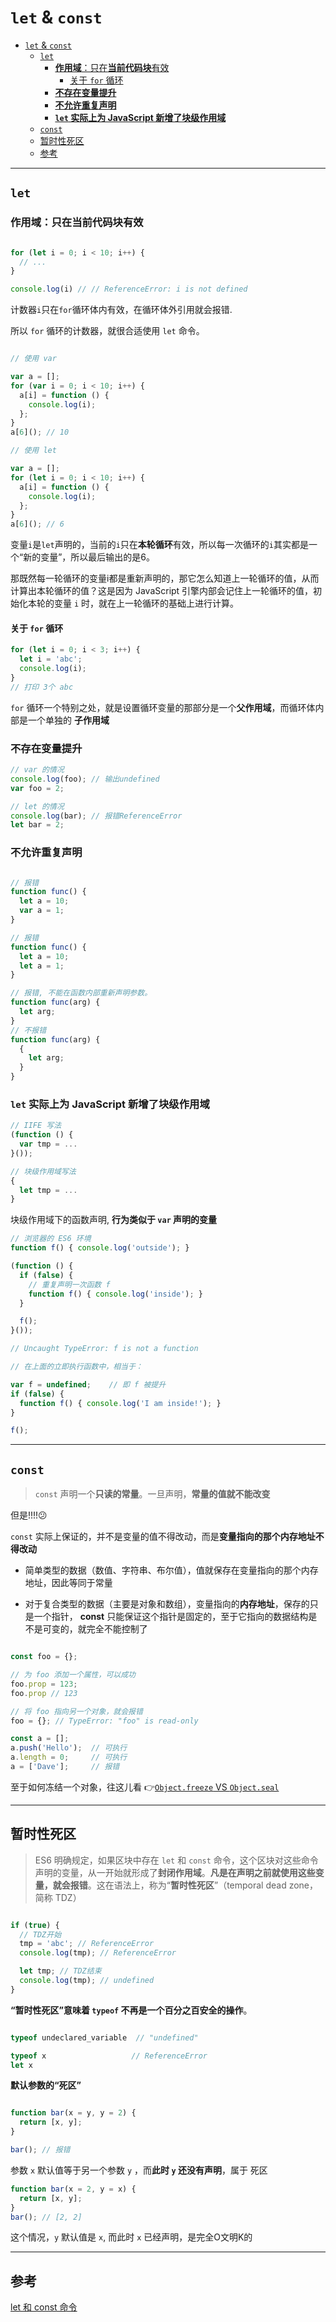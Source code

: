 # `let` & `const`

- [`let` & `const`](#let-const)
  - [`let`](#let)
    - [**作用域**：只在**当前代码块**有效](#%E4%BD%9C%E7%94%A8%E5%9F%9F%EF%BC%9A%E5%8F%AA%E5%9C%A8%E5%BD%93%E5%89%8D%E4%BB%A3%E7%A0%81%E5%9D%97%E6%9C%89%E6%95%88)
      - [关于 `for` 循环](#%E5%85%B3%E4%BA%8E-for-%E5%BE%AA%E7%8E%AF)
    - [**不存在变量提升**](#%E4%B8%8D%E5%AD%98%E5%9C%A8%E5%8F%98%E9%87%8F%E6%8F%90%E5%8D%87)
    - [**不允许重复声明**](#%E4%B8%8D%E5%85%81%E8%AE%B8%E9%87%8D%E5%A4%8D%E5%A3%B0%E6%98%8E)
    - [**`let` 实际上为 JavaScript 新增了块级作用域**](#let-%E5%AE%9E%E9%99%85%E4%B8%8A%E4%B8%BA-javascript-%E6%96%B0%E5%A2%9E%E4%BA%86%E5%9D%97%E7%BA%A7%E4%BD%9C%E7%94%A8%E5%9F%9F)
  - [`const`](#const)
  - [暂时性死区](#%E6%9A%82%E6%97%B6%E6%80%A7%E6%AD%BB%E5%8C%BA)
  - [参考](#%E5%8F%82%E8%80%83)

---

## `let`

 ### **作用域**：只在**当前代码块**有效

  ``` javascript

  for (let i = 0; i < 10; i++) {
    // ...
  }

  console.log(i) // // ReferenceError: i is not defined
  
  ```
  计数器`i`只在`for`循环体内有效，在循环体外引用就会报错.

  所以 `for` 循环的计数器，就很合适使用 `let` 命令。

  ``` javascript

  // 使用 var

  var a = [];
  for (var i = 0; i < 10; i++) {
    a[i] = function () {
      console.log(i);
    };
  }
  a[6](); // 10

  // 使用 let
  
  var a = [];
  for (let i = 0; i < 10; i++) {
    a[i] = function () {
      console.log(i);
    };
  }
  a[6](); // 6
  
  ```
  变量`i`是`let`声明的，当前的`i`只在**本轮循环**有效，所以每一次循环的`i`其实都是一个“新的变量”，所以最后输出的是6。
  
  那既然每一轮循环的变量i都是重新声明的，那它怎么知道上一轮循环的值，从而计算出本轮循环的值？这是因为 JavaScript 引擎内部会记住上一轮循环的值，初始化本轮的变量 `i` 时，就在上一轮循环的基础上进行计算。

  #### 关于 `for` 循环

  ``` javascript
  for (let i = 0; i < 3; i++) {
    let i = 'abc';
    console.log(i);
  }
  // 打印 3个 abc
  ```

  `for` 循环一个特别之处，就是设置循环变量的那部分是一个**父作用域**，而循环体内部是一个单独的 **子作用域**

 ### **不存在变量提升**

  ``` javascript
  // var 的情况
  console.log(foo); // 输出undefined
  var foo = 2;

  // let 的情况
  console.log(bar); // 报错ReferenceError
  let bar = 2;
  ```

 ### **不允许重复声明**

  ``` javascript

  // 报错
  function func() {
    let a = 10;
    var a = 1;
  }

  // 报错
  function func() {
    let a = 10;
    let a = 1;
  }

  // 报错, 不能在函数内部重新声明参数。
  function func(arg) {
    let arg; 
  }
  // 不报错
  function func(arg) {
    {
      let arg; 
    }
  }
  ```

 ### **`let` 实际上为 JavaScript 新增了块级作用域**

  ``` javascript
  // IIFE 写法
  (function () {
    var tmp = ...
  }());

  // 块级作用域写法
  {
    let tmp = ...
  }
  ```

  块级作用域下的函数声明, **行为类似于 `var` 声明的变量**

  ``` javascript
  // 浏览器的 ES6 环境
  function f() { console.log('outside'); }

  (function () {
    if (false) {
      // 重复声明一次函数 f
      function f() { console.log('inside'); }
    }

    f();
  }());

  // Uncaught TypeError: f is not a function

  // 在上面的立即执行函数中，相当于：

  var f = undefined;    // 即 f 被提升
  if (false) {
    function f() { console.log('I am inside!'); }
  }

  f();
  ```


---

## `const`

  > `const` 声明一个**只读的常量**。一旦声明，**常量的值就不能改变**

  但是!!!!😕

  `const` 实际上保证的，并不是变量的值不得改动，而是**变量指向的那个内存地址不得改动**

  - 简单类型的数据（数值、字符串、布尔值），值就保存在变量指向的那个内存地址，因此等同于常量

  - 对于复合类型的数据（主要是对象和数组），变量指向的**内存地址**，保存的只是一个指针， **const** 只能保证这个指针是固定的，至于它指向的数据结构是不是可变的，就完全不能控制了

  ``` javascript

  const foo = {};

  // 为 foo 添加一个属性，可以成功
  foo.prop = 123;
  foo.prop // 123

  // 将 foo 指向另一个对象，就会报错
  foo = {}; // TypeError: "foo" is read-only

  const a = [];
  a.push('Hello');  // 可执行
  a.length = 0;     // 可执行
  a = ['Dave'];     // 报错

  ```

  至于如何冻结一个对象，往这儿看 👉[`Object.freeze` VS `Object.seal`](./freezeVSseal.md)

---

## 暂时性死区

  > ES6 明确规定，如果区块中存在 `let` 和 `const` 命令，这个区块对这些命令声明的变量，从一开始就形成了**封闭作用域**。**凡是在声明之前就使用这些变量，就会报错**。这在语法上，称为“**暂时性死区**”（temporal dead zone，简称 TDZ）

  ``` javascript

  if (true) {
    // TDZ开始
    tmp = 'abc'; // ReferenceError
    console.log(tmp); // ReferenceError

    let tmp; // TDZ结束
    console.log(tmp); // undefined
  }
  
  ```

  **“暂时性死区”意味着 `typeof` 不再是一个百分之百安全的操作**。

  ``` javascript

  typeof undeclared_variable  // "undefined"
  
  typeof x                   // ReferenceError
  let x

  ```

  **默认参数的“死区”**

  ``` javascript

  function bar(x = y, y = 2) {
    return [x, y];
  }

  bar(); // 报错
  
  ```

  参数 `x` 默认值等于另一个参数 `y` ，而**此时 `y` 还没有声明**，属于 死区

  ``` javascript
  function bar(x = 2, y = x) {
    return [x, y];
  }
  bar(); // [2, 2]
  ```

  这个情况，`y` 默认值是 `x`, 而此时 `x` 已经声明，是完全O文明K的

---

## 参考

[let 和 const 命令](http://es6.ruanyifeng.com/#docs/let)